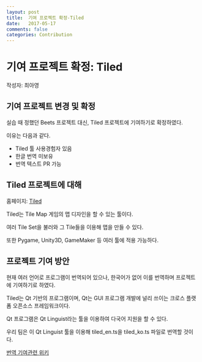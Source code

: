 ```yaml
---
layout: post
title:  기여 프로젝트 확정-Tiled
date:   2017-05-17
comments: false
categories: Contribution
---
```


# 기여 프로젝트 확정: Tiled

작성자: 최아영

## 기여 프로젝트 변경 및 확정

실습 때 정했던 Beets 프로젝트 대신, Tiled 프로젝트에 기여하기로 확정하였다.

이유는 다음과 같다.

* Tiled 툴 사용경험자 있음
* 한글 번역 미보유
* 번역 텍스트 PR 가능

## Tiled 프로젝트에 대해

홈페이지: [Tiled](http://www.mapeditor.org/)

Tiled는 Tile Map 게임의 맵 디자인을 할 수 있는 툴이다. 

여러 Tile Set을 불러와 그 Tile들을 이용해 맵을 만들 수 있다.

또한 Pygame, Unity3D, GameMaker 등 여러 툴에 적용 가능하다.

## 프로젝트 기여 방안

현재 여러 언어로 프로그램이 번역되어 있으나, 한국어가 없어 이를 번역하며 프로젝트에 기여하기로 하였다.

Tiled는 Qt 기반의 프로그램이며, Qt는 GUI 프로그램 개발에 널리 쓰이는 크로스 플랫폼 오픈소스 프레임워크이다.

Qt 프로그램은 Qt Linguist라는 툴을 이용하여 다국어 지원을 할 수 있다.

우리 팀은 이 Qt Linguist 툴을 이용해 tiled_en.ts을 tiled_ko.ts 파일로 번역할 것이다.

[번역 기여관련 위키](https://github.com/bjorn/tiled/wiki/Translating-Tiled)
